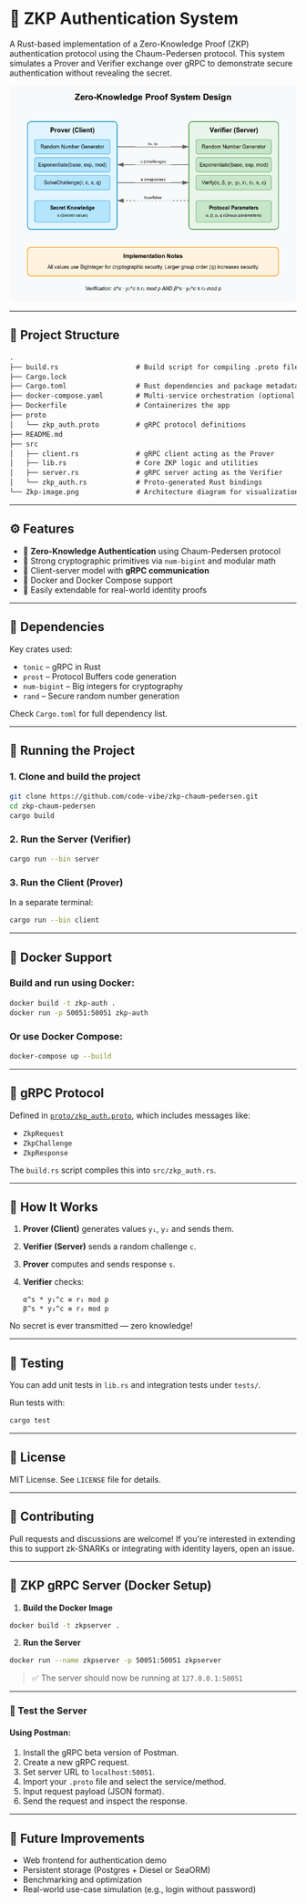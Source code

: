 # 🔐 ZKP Authentication System

A Rust-based implementation of a Zero-Knowledge Proof (ZKP) authentication protocol using the Chaum-Pedersen protocol. This system simulates a Prover and Verifier exchange over gRPC to demonstrate secure authentication without revealing the secret.

![System Design](Zkp-image.png)

---

## 📁 Project Structure

```txt
.
├── build.rs                   # Build script for compiling .proto files
├── Cargo.lock
├── Cargo.toml                 # Rust dependencies and package metadata
├── docker-compose.yaml        # Multi-service orchestration (optional gRPC server/client setup)
├── Dockerfile                 # Containerizes the app
├── proto
│   └── zkp_auth.proto         # gRPC protocol definitions
├── README.md
├── src
│   ├── client.rs              # gRPC client acting as the Prover
│   ├── lib.rs                 # Core ZKP logic and utilities
│   ├── server.rs              # gRPC server acting as the Verifier
│   └── zkp_auth.rs            # Proto-generated Rust bindings
└── Zkp-image.png              # Architecture diagram for visualization
```

---

## ⚙️ Features

* 🔐 **Zero-Knowledge Authentication** using Chaum-Pedersen protocol
* 🧠 Strong cryptographic primitives via `num-bigint` and modular math
* 🚀 Client-server model with **gRPC communication**
* 🐳 Docker and Docker Compose support
* 🧪 Easily extendable for real-world identity proofs

---

## 📆 Dependencies

Key crates used:

* `tonic` – gRPC in Rust
* `prost` – Protocol Buffers code generation
* `num-bigint` – Big integers for cryptography
* `rand` – Secure random number generation

Check `Cargo.toml` for full dependency list.

---

## 🚀 Running the Project

### 1. Clone and build the project

```bash
git clone https://github.com/code-vibe/zkp-chaum-pedersen.git
cd zkp-chaum-pedersen
cargo build
```

### 2. Run the Server (Verifier)

```bash
cargo run --bin server
```

### 3. Run the Client (Prover)

In a separate terminal:

```bash
cargo run --bin client
```

---

## 🐳 Docker Support

### Build and run using Docker:

```bash
docker build -t zkp-auth .
docker run -p 50051:50051 zkp-auth
```

### Or use Docker Compose:

```bash
docker-compose up --build
```

---

## 📱 gRPC Protocol

Defined in [`proto/zkp_auth.proto`](proto/zkp_auth.proto), which includes messages like:

* `ZkpRequest`
* `ZkpChallenge`
* `ZkpResponse`

The `build.rs` script compiles this into `src/zkp_auth.rs`.

---

## 🧠 How It Works

1. **Prover (Client)** generates values `y₁`, `y₂` and sends them.
2. **Verifier (Server)** sends a random challenge `c`.
3. **Prover** computes and sends response `s`.
4. **Verifier** checks:

   ```
   α^s * y₁^c ≡ r₁ mod p
   β^s * y₂^c ≡ r₂ mod p
   ```

No secret is ever transmitted — zero knowledge!

---

## 🧪 Testing

You can add unit tests in `lib.rs` and integration tests under `tests/`.

Run tests with:

```bash
cargo test
```

---

## 📄 License

MIT License. See `LICENSE` file for details.

---

## 🤝 Contributing

Pull requests and discussions are welcome! If you're interested in extending this to support zk-SNARKs or integrating with identity layers, open an issue.

---
## 🧱 ZKP gRPC Server (Docker Setup)
1. **Build the Docker Image**

```bash
docker build -t zkpserver .
```

2. **Run the Server**

```bash
docker run --name zkpserver -p 50051:50051 zkpserver
```

> ✅ The server should now be running at `127.0.0.1:50051`

---

### 🧪 Test the Server
#### Using Postman:

1. Install the gRPC beta version of Postman.
2. Create a new gRPC request.
3. Set server URL to `localhost:50051`.
4. Import your `.proto` file and select the service/method.
5. Input request payload (JSON format).
6. Send the request and inspect the response.

---

## 🤝 Future Improvements

* Web frontend for authentication demo
* Persistent storage (Postgres + Diesel or SeaORM)
* Benchmarking and optimization
* Real-world use-case simulation (e.g., login without password)
